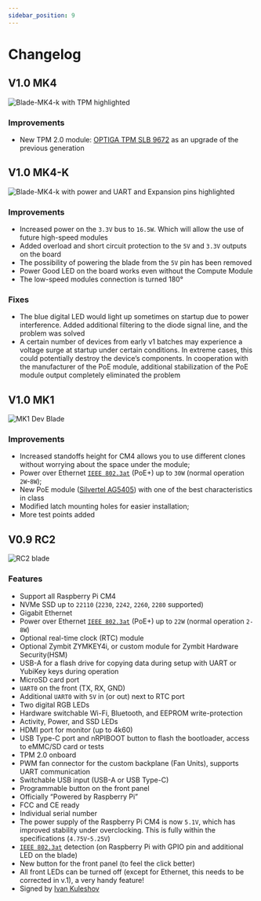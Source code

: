 ```yaml
---
sidebar_position: 9
---
```

# Changelog

## V1.0 MK4

![Blade-MK4-k with TPM highlighted](/img/blade/mk4-k-dev-tpm.webp)

### Improvements

- New TPM 2.0 module: [OPTIGA TPM SLB 9672](https://www.infineon.com/dgdl/Infineon-OPTIGA+TPM+SLB+9672+FW16-DataSheet-v01_00-EN.pdf?fileId=8ac78c8c7f2a768a017f899f82094435) as an upgrade of the previous generation

## V1.0 MK4-K

![Blade-MK4-k with power and UART and Expansion pins highlighted](/img/blade/mk4-k-power.webp)

### Improvements

- Increased power on the `3.3V` bus to `16.5W`. Which will allow the use of future high-speed modules
- Added overload and short circuit protection to the `5V` and `3.3V` outputs on the board
- The possibility of powering the blade from the `5V` pin has been removed
- Power Good LED on the board works even without the Compute Module
- The low-speed modules connection is turned 180°

### Fixes

- The blue digital LED  would light up sometimes on startup due to power interference. Added additional filtering to the diode signal line, and the problem was solved
- A certain number of devices from early v1 batches may experience a voltage surge at startup under certain conditions. In extreme cases, this could potentially destroy the device’s components. In cooperation with the manufacturer of the PoE module, additional stabilization of the PoE module output completely eliminated the problem

## V1.0 MK1

![MK1 Dev Blade](/img/blade/mk1-dev.webp)

### Improvements

- Increased standoffs height for CM4 allows you to use different clones without worrying about the space under the module;
- Power over Ethernet [`IEEE 802.3at`](https://standards.ieee.org/ieee/802.3at/4553/) (PoE+) up to `30W` (normal operation `2W`-`8W`);
- New PoE module ([Silvertel AG5405](https://silvertel.com/images/datasheets/Ag5400-datasheet-high%20Efficiency-30W-Power-Over-Ethernet-Plus-Module-PoE+PD.pdf)) with one of the best characteristics in class
- Modified latch mounting holes for easier installation;
- More test points added

## V0.9 RC2
![RC2 blade](/img/blade/rc2.webp)

### Features
- Support all Raspberry Pi CM4
- NVMe SSD up to `22110` (`2230`, `2242`, `2260`, `2280` supported)
- Gigabit Ethernet
- Power over Ethernet [`IEEE 802.3at`](https://standards.ieee.org/ieee/802.3at/4553/) (PoE+) up to `22W` (normal operation `2-8W`)
- Optional real-time clock (RTC) module
- Optional Zymbit ZYMKEY4i, or custom module for Zymbit Hardware Security(HSM)
- USB-A for a flash drive for copying data during setup with UART or YubiKey keys during operation
- MicroSD card port
- `UART0` on the front (TX, RX, GND)
- Additional `UART0` with `5V` in (or out) next to RTC port
- Two digital RGB LEDs
- Hardware switchable Wi-Fi, Bluetooth, and EEPROM write-protection
- Activity, Power, and SSD LEDs
- HDMI port for monitor (up to 4k60)
- USB Type-C port and nRPIBOOT button to flash the bootloader, access to eMMC/SD card or tests
- TPM 2.0 onboard
- PWM fan connector for the custom backplane (Fan Units), supports UART communication
- Switchable USB input (USB-A or USB Type-C)
- Programmable button on the front panel
- Officially “Powered by Raspberry Pi”
- FCC and CE ready
- Individual serial number
- The power supply of the Raspberry Pi CM4 is now `5.1V`, which has improved stability under overclocking. This is fully within the specifications (`4.75V`-`5.25V`)
- [`IEEE 802.3at`](https://standards.ieee.org/ieee/802.3at/4553/) detection (on Raspberry Pi with GPIO pin and additional LED on the blade)
- New button for the front panel (to feel the click better)
- All front LEDs can be turned off (except for Ethernet, this needs to be corrected in v.1), a very handy feature!
- Signed by [Ivan Kuleshov](https://www.linkedin.com/in/merocle/)